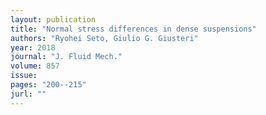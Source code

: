 ```yaml
---
layout: publication
title: "Normal stress differences in dense suspensions"
authors: "Ryohei Seto, Giulio G. Giusteri"
year: 2018
journal: "J. Fluid Mech."
volume: 857
issue: 
pages: "200--215"
jurl: ""
---
```

